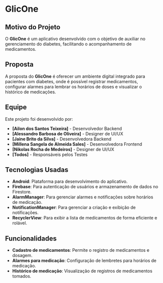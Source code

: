 # GlicOne

## Motivo do Projeto
O **GlicOne** é um aplicativo desenvolvido com o objetivo de auxiliar no gerenciamento do diabetes, facilitando o acompanhamento de medicamentos.

## Proposta
A proposta do **GlicOne** é oferecer um ambiente digital integrado para pacientes com diabetes, onde é possível registrar medicamentos, configurar alarmes para lembrar os horários de doses e visualizar o histórico de medicações.

## Equipe
Este projeto foi desenvolvido por:
- **[Ailon dos Santos Teixeira]** - Desenvolvedor Backend
- **[Alessandro Barbosa de Oliveira]** - Designer de UI/UX
- **[Jaine Brito da Silva]** - Desenvolvedora Backend
- **[Millena Sangela de Almeida Sales]** - Desenvolvedora Frontend
- **[Nikolas Rocha de Medeiros]** - Designer de UI/UX
- **[Todos]** - Responsáveis pelos Testes

## Tecnologias Usadas
- **Android**: Plataforma para desenvolvimento do aplicativo.
- **Firebase**: Para autenticação de usuários e armazenamento de dados no Firestore.
- **AlarmManager**: Para gerenciar alarmes e notificações sobre horários de medicação.
- **NotificationManager**: Para gerenciar a criação e exibição de notificações.
- **RecyclerView**: Para exibir a lista de medicamentos de forma eficiente e rolável.

## Funcionalidades
- **Cadastro de medicamentos**: Permite o registro de medicamentos e dosagem.
- **Alarmes para medicação**: Configuração de lembretes para horários de medicação.
- **Histórico de medicação**: Visualização de registros de medicamentos tomados.
